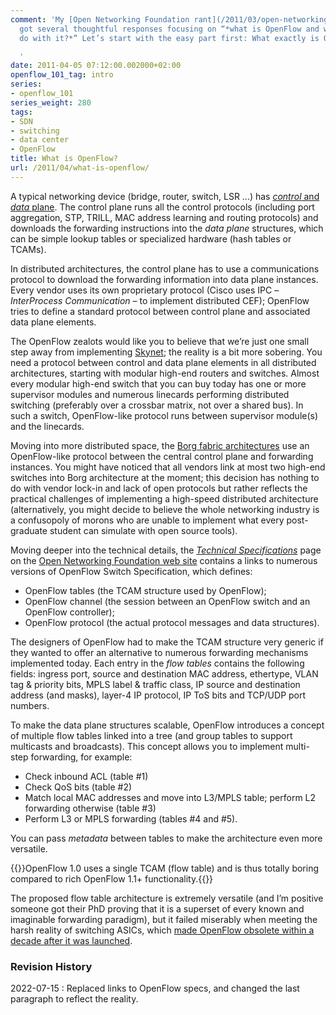 ```yaml
---
comment: 'My [Open Networking Foundation rant](/2011/03/open-networking-foundation-fabric/)
  got several thoughtful responses focusing on “*what is OpenFlow and what can we
  do with it?*” Let’s start with the easy part first: What exactly is OpenFlow?

  '
date: 2011-04-05 07:12:00.002000+02:00
openflow_101_tag: intro
series:
- openflow_101
series_weight: 280
tags:
- SDN
- switching
- data center
- OpenFlow
title: What is OpenFlow?
url: /2011/04/what-is-openflow/
---
```

A typical networking device (bridge, router, switch, LSR ...) has [*control* and *data* plane](/2013/08/management-control-and-data-planes-in/). The control plane runs all the control protocols (including port aggregation, STP, TRILL, MAC address learning and routing protocols) and downloads the forwarding instructions into the *data plane* structures, which can be simple lookup tables or specialized hardware (hash tables or TCAMs).
<!--more-->
In distributed architectures, the control plane has to use a communications protocol to download the forwarding information into data plane instances. Every vendor uses its own proprietary protocol (Cisco uses IPC – *InterProcess Communication* – to implement distributed CEF); OpenFlow tries to define a standard protocol between control plane and associated data plane elements.

The OpenFlow zealots would like you to believe that we’re just one small step away from implementing [Skynet](http://en.wikipedia.org/wiki/Skynet_(Terminator)); the reality is a bit more sobering. You need a protocol between control and data plane elements in all distributed architectures, starting with modular high-end routers and switches. Almost every modular high-end switch that you can buy today has one or more supervisor modules and numerous linecards performing distributed switching (preferably over a crossbar matrix, not over a shared bus). In such a switch, OpenFlow-like protocol runs between supervisor module(s) and the linecards.

Moving into more distributed space, the [Borg fabric architectures](/2011/03/data-center-fabric-architectures/) use an OpenFlow-like protocol between the central control plane and forwarding instances. You might have noticed that all vendors link at most two high-end switches into Borg architecture at the moment; this decision has nothing to do with vendor lock-in and lack of open protocols but rather reflects the practical challenges of implementing a high-speed distributed architecture (alternatively, you might decide to believe the whole networking industry is a confusopoly of morons who are unable to implement what every post-graduate student can simulate with open source tools).

Moving deeper into the technical details, the [*Technical Specifications*](https://opennetworking.org/software-defined-standards/specifications/) page on the [Open Networking Foundation web site](https://opennetworking.org/) contains a links to numerous versions of OpenFlow Switch Specification, which defines:

-   OpenFlow tables (the TCAM structure used by OpenFlow);
-   OpenFlow channel (the session between an OpenFlow switch and an OpenFlow controller);
-   OpenFlow protocol (the actual protocol messages and data structures).

The designers of OpenFlow had to make the TCAM structure very generic if they wanted to offer an alternative to numerous forwarding mechanisms implemented today. Each entry in the *flow tables* contains the following fields: ingress port, source and destination MAC address, ethertype, VLAN tag & priority bits, MPLS label & traffic class, IP source and destination address (and masks), layer-4 IP protocol, IP ToS bits and TCP/UDP port numbers.

To make the data plane structures scalable, OpenFlow introduces a concept of multiple flow tables linked into a tree (and group tables to support multicasts and broadcasts). This concept allows you to implement multi-step forwarding, for example:

-   Check inbound ACL (table \#1)
-   Check QoS bits (table \#2)
-   Match local MAC addresses and move into L3/MPLS table; perform L2 forwarding otherwise (table \#3)
-   Perform L3 or MPLS forwarding (tables \#4 and \#5).

You can pass *metadata* between tables to make the architecture even more versatile.

{{<note>}}OpenFlow 1.0 uses a single TCAM (flow table) and is thus totally boring compared to rich OpenFlow 1.1+ functionality.{{</note>}}

The proposed flow table architecture is extremely versatile (and I’m positive someone got their PhD proving that it is a superset of every known and imaginable forwarding paradigm), but it failed miserably when meeting the harsh reality of switching ASICs, which [made OpenFlow obsolete within a decade after it was launched](/2022/05/openflow-still-kicking/).

### Revision History

2022-07-15
: Replaced links to OpenFlow specs, and changed the last paragraph to reflect the reality.